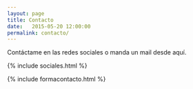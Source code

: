 ```yaml
---
layout: page
title: Contacto
date:   2015-05-20 12:00:00
permalink: contacto/
---
```


Contáctame en las redes sociales o manda un mail desde aquí.

{% include sociales.html %}

{% include formacontacto.html %}
